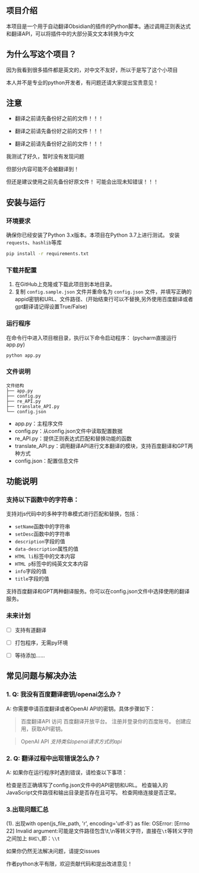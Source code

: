 ## 项目介绍

本项目是一个用于自动翻译Obsidian的插件的Python脚本。通过调用正则表达式和翻译API，可以将插件中的大部分英文文本转换为中文

## 为什么写这个项目？

因为我看到很多插件都是英文的，对中文不友好，所以于是写了这个小项目

本人并不是专业的python开发者，有问题还请大家提出宝贵意见！

## 注意

- 翻译之前请先备份好之前的文件！！！

- 翻译之前请先备份好之前的文件！！！

- 翻译之前请先备份好之前的文件！！！

我测试了好久，暂时没有发现问题

但部分内容可能不会被翻译到！

但还是建议使用之前先备份好原文件！
可能会出现未知错误！！！


## 安装与运行

### 环境要求

确保你已经安装了Python 3.x版本。本项目在Python 3.7上进行测试。
安装`requests`、`hashlib`等库

```sh
pip install -r requirements.txt
```

### 下载并配置

1. 在GitHub上克隆或下载此项目到本地目录。
2. 复制 `config.sample.json` 文件并重命名为 `config.json` 文件，并填写正确的appid密钥和URL、文件路径、(开始结束行可以不替换,另外使用百度翻译或者gpt翻译请记得设置True/False)

### 运行程序

在命令行中进入项目根目录，执行以下命令启动程序：
(pycharm直接运行app.py)

```bash
python app.py
```

### 文件说明

```
文件结构
├── app.py
├── config.py
├── re_API.py
├── translate_API.py
└── config.json
```

- app.py：主程序文件
- config.py：从config.json文件中读取配置数据
- re_API.py：提供正则表达式匹配和替换功能的函数
- translate_API.py：调用翻译API进行文本翻译的模块，支持百度翻译和GPT两种方式
- config.json：配置信息文件
## 功能说明

### 支持以下函数中的字符串：
支持对js代码中的多种字符串模式进行匹配和替换，包括：
- `setName`函数中的字符串
- `setDesc`函数中的字符串
- `description`字段的值
- `data-description`属性的值
- `HTML li`标签中的文本内容
- `HTML p`标签中的纯英文文本内容
- `info`字段的值
- `title`字段的值

支持百度翻译和GPT两种翻译服务。你可以在config.json文件中选择使用的翻译服务。

### 未来计划
- [ ] 支持有道翻译
- [ ] 打包程序，无需py环境
- [ ] 等待添加......


## 常见问题与解决办法
### 1. Q: 我没有百度翻译密钥/openai怎么办？

A: 你需要申请百度翻译或者OpenAI API的密钥。具体步骤如下：

>百度翻译API
访问 百度翻译开放平台。
注册并登录你的百度账号。
创建应用，获取API密钥。

>OpenAI API
*支持类似openai请求方式的api*
### 2. Q: 翻译过程中出现错误怎么办？

A: 如果你在运行程序时遇到错误，请检查以下事项：

检查是否正确填写了config.json文件中的API密钥和URL。
检查输入的JavaScript文件路径和输出目录是否存在且可写。
检查网络连接是否正常。

### 3.出现问题汇总
(1). 出现with open(js_file_path, 'r', encoding='utf-8') as file:
OSError: [Errno 22] Invalid argument:可能是文件路径包含\t,\n等转义字符，直接在`\t`等转义字符之间加上 `斜杠\`,即：` \\t `

如果你仍然无法解决问题，请提交issues

作者python水平有限，欢迎贡献代码和提出改进意见！ 
